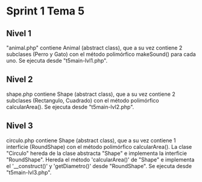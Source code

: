 <h1>Sprint 1 Tema 5</h1>


<h2> Nivel 1 </h2>
"animal.php" contiene Animal (abstract class), que a su vez contiene 2 subclases (Perro y Gato) con el método polimórfico makeSound() para cada uno. 
Se ejecuta desde "t5main-lvl1.php".

<h2> Nivel 2 </h2>
shape.php contiene Shape (abstract class), que a su vez contiene 2 subclases (Rectangulo, Cuadrado) con el método polimórfico calcularArea(). 
Se ejecuta desde "t5main-lvl2.php".


<h2> Nivel 3 </h2>
circulo.php contiene Shape (abstract class), que a su vez contiene 1 interficie (RoundShape) con el método polimórfico calcularArea(). La clase "Circulo" hereda de la clase abstracta "Shape" e implementa la interficie "RoundShape".
Hereda el método 'calcularArea()' de "Shape" e implementa el '__construct()' y 'getDiametro()' desde "RoundShape".
Se ejecuta desde "t5main-lvl3.php".

